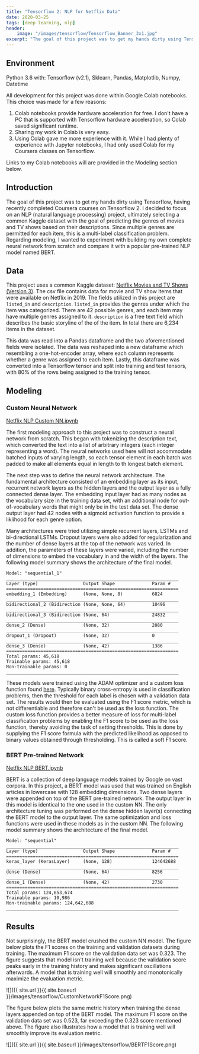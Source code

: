 ```yaml
---
title: "Tensorflow 2: NLP for Netflix Data"
date: 2020-03-25
tags: [deep learning, nlp]
header:
    image: "/images/tensorflow/Tensorflow_Banner_3x1.jpg"
excerpt: "The goal of this project was to get my hands dirty using Tensorflow 2 in an NLP project."
---
```


## Environment
Python 3.6 with: Tensorflow (v2.1), Sklearn, Pandas, Matplotlib, Numpy, Datetime

All development for this project was done within Google Colab notebooks.  This choice was made for a few reasons:
1. Colab notebooks provide hardware acceleration for free.  I don't have a PC that is supported with Tensorflow hardware acceleration, so Colab saved significant runtime.
2. Sharing my work in Colab is very easy.
3. Using Colab gave me more experience with it.  While I had plenty of experience with Jupyter notebooks, I had only used Colab for my Coursera classes on Tensorflow.

Links to my Colab notebooks will are provided in the Modeling section below.

## Introduction
The goal of this project was to get my hands dirty using Tensorflow, having recently completed Coursera courses on Tensorflow 2.  I decided to focus on an NLP (natural language processing) project, ultimately selecting a common Kaggle dataset with the goal of predicting the genres of movies and TV shows based on their descriptions.  Since multiple genres are permitted for each item, this is a multi-label classification problem.  Regarding modeling, I wanted to experiment with building my own complete neural network from scratch and compare it with a popular pre-trained NLP model named BERT.

## Data
This project uses a common Kaggle dataset: [Netflix Movies and TV Shows (Version 3)](https://www.kaggle.com/shivamb/netflix-shows).  The csv file contains data for movie and TV show items that were available on Netflix in 2019.  The fields utilized in this project are `listed_in` and `description`.  `listed_in` provides the genres under which the item was categorized.  There are 42 possible genres, and each item may have multiple genres assigned to it.  `description` is a free text field which describes the basic storyline of the of the item.  In total there are 6,234 items in the dataset.

This data was read into a Pandas dataframe and the two aforementioned fields were isolated.  The data was reshaped into a new dataframe which resembling a one-hot-encoder array, where each column represents whether a genre was assigned to each item.  Lastly, this dataframe was converted into a Tensorflow tensor and split into training and test tensors, with 80% of the rows being assigned to the training tensor.

## Modeling
### Custom Neural Network
[Netflix NLP Custom NN.ipynb](https://colab.research.google.com/drive/1d1XsJvlMtEaJOTzOz5uQy2phPHzHHwhF?usp=sharing)

The first modeling approach to this project was to construct a neural network from scratch.  This began with tokenizing the description text, which converted the text into a list of arbitrary integers (each integer representing a word).  The neural networks used here will not accommodate batched inputs of varying length, so each tensor element in each batch was padded to make all elements equal in length to th longest batch element.

The next step was to define the neural network architecture.  The fundamental architecture consisted of an embedding layer as its input, recurrent network layers as the hidden layers and the output layer as a fully connected dense layer.  The embedding input layer had as many nodes as the vocabulary size in the training data set, with an additional node for out-of-vocabulary words that might only be in the test data set.  The dense output layer had 42 nodes with a sigmoid activation function to provide a liklihood for each genre option.

Many architectures were tried utilizing simple recurrent layers, LSTMs and bi-directional LSTMs.  Dropout layers were also added for regularization and the number of dense layers at the top of the network was varied.  In addition, the parameters of these layers were varied, including the number of dimensions to embed the vocabulary in and the width of the layers.  The following model summary shows the architecture of the final model.

```
Model: "sequential_1"
_________________________________________________________________
Layer (type)                 Output Shape              Param #   
=================================================================
embedding_1 (Embedding)      (None, None, 8)           6824      
_________________________________________________________________
bidirectional_2 (Bidirection (None, None, 64)          10496     
_________________________________________________________________
bidirectional_3 (Bidirection (None, 64)                24832     
_________________________________________________________________
dense_2 (Dense)              (None, 32)                2080      
_________________________________________________________________
dropout_1 (Dropout)          (None, 32)                0         
_________________________________________________________________
dense_3 (Dense)              (None, 42)                1386      
=================================================================
Total params: 45,618
Trainable params: 45,618
Non-trainable params: 0
_________________________________________________________________
```

These models were trained using the ADAM optimizer and a custom loss function found [here](https://towardsdatascience.com/the-unknown-benefits-of-using-a-soft-f1-loss-in-classification-systems-753902c0105d).  Typically binary cross-entropy is used in classification problems, then the threshold for each label is chosen with a validation data set.  The results would then be evaluated using the F1 score metric, which is not differentiable and therefore can't be used as the loss function.  The custom loss function provides a better measure of loss for multi-label classification problems by enabling the F1 score to be used as the loss function, thereby avoiding the task of setting thresholds.  This is done by supplying the F1 score formula with the predicted likelihood as opposed to binary values obtained through thresholding.  This is called a soft F1 score.

### BERT Pre-trained Network
[Netflix NLP BERT.ipynb](https://colab.research.google.com/drive/13qjC0Ke9nCh0TIE6zrWQ4mVZtKGLSFrB?usp=sharing)

BERT is a collection of deep language models trained by Google on vast corpora.  In this project, a BERT model was used that was trained on English articles in lowercase with 128 embedding dimensions.  Two dense layers were appended on top of the BERT pre-trained network.  The output layer in this model is identical to the one used in the custom NN.  The only architecture tuning was performed on the dense hidden layer(s) connecting the BERT model to the output layer.  The same optimization and loss functions were used in these models as in the custom NN.  The following model summary shows the architecture of the final model.

```
Model: "sequential"
_________________________________________________________________
Layer (type)                 Output Shape              Param #   
=================================================================
keras_layer (KerasLayer)     (None, 128)               124642688 
_________________________________________________________________
dense (Dense)                (None, 64)                8256      
_________________________________________________________________
dense_1 (Dense)              (None, 42)                2730      
=================================================================
Total params: 124,653,674
Trainable params: 10,986
Non-trainable params: 124,642,688
_________________________________________________________________
```

## Results
Not surprisingly, the BERT model crushed the custom NN model.  The figure below plots the F1 scores on the training and validation datasets during training.  The maximum F1 score on the validation data set was 0.323.  The figure suggests that model isn't training well because the validation score peaks early in the training history and makes significant oscillations afterwards.  A model that is training well will smoothly and monotonically maximize the evaluation metric.

![]({{ site.url }}{{ site.baseurl }}/images/tensorflow/CustomNetworkF1Score.png)

The figure below plots the same metric history when training the dense layers appended on top of the BERT model.  The maximum F1 score on the validation data set was 0.523, far exceeding the 0.323 score mentioned above.  The figure also illustrates how a model that is training well will smoothly improve its evaluation metric.

![]({{ site.url }}{{ site.baseurl }}/images/tensorflow/BERTF1Score.png)